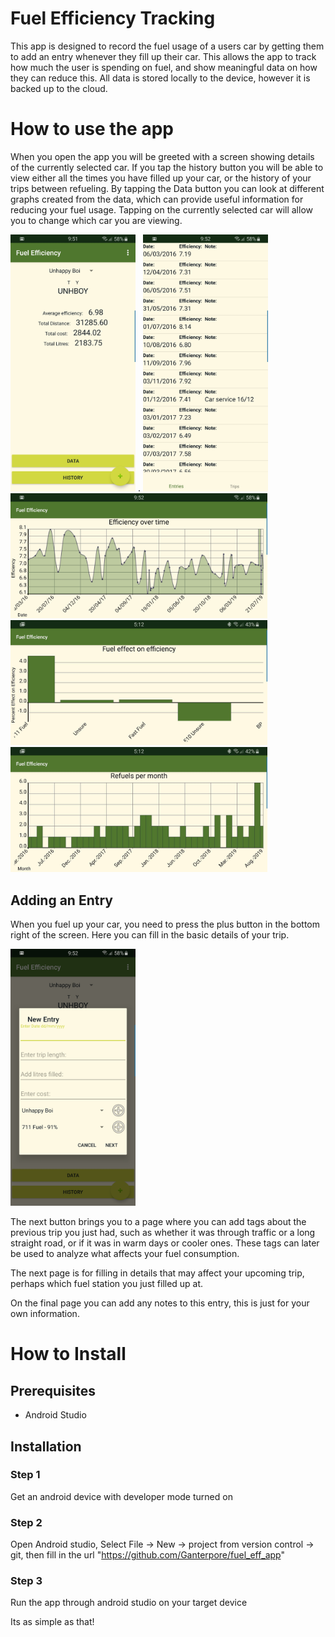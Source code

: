 # Fuel Efficiency Tracking
This app is designed to record the fuel usage of a users car by getting them to add an entry whenever they fill up their car. This allows the app to track how much the user is spending on fuel, and show meaningful data on how they can reduce this.
All data is stored locally to the device, however it is backed up to the cloud.

# How to use the app
When you open the app you will be greeted with a screen showing details of the currently selected car. If you tap the history button you will be able to view either all the times you have filled up your car, or the history of your trips between refueling. By tapping the Data button you can look at different graphs created from the data, which can provide useful information for reducing your fuel usage. Tapping on the currently selected car will allow you to change which car you are viewing.

<img src="https://raw.githubusercontent.com/Ganterpore/fuel_eff_app/master/Screenshot_main_page.jpg" width="200"/> . 
<img src="https://raw.githubusercontent.com/Ganterpore/fuel_eff_app/master/Screenshot_Entry_History.jpg" width="200"/>  
<img src="https://raw.githubusercontent.com/Ganterpore/fuel_eff_app/master/Screenshot_data_plot_efficiency.jpg" height="200"/>
<img src="https://raw.githubusercontent.com/Ganterpore/fuel_eff_app/master/Screenshot_data_plot_Fuel_effect.jpg" height="200"/>
<img src="https://raw.githubusercontent.com/Ganterpore/fuel_eff_app/master/Screenshot_data_plot_refuels.jpg" height="200"/>

## Adding an Entry
When you fuel up your car, you need to press the plus button in the bottom right of the screen. Here you can fill in the basic details of your trip.

<img src="https://raw.githubusercontent.com/Ganterpore/fuel_eff_app/master/Screenshot_add_entry.jpg" width="200"/>

The next button brings you to a page where you can add tags about the previous trip you just had, such as whether it was through traffic or a long straight road, or if it was in warm days or cooler ones. These tags can later be used to analyze what affects your fuel consumption.

The next page is for filling in details that may affect your upcoming trip, perhaps which fuel station you just filled up at.

On the final page you can add any notes to this entry, this is just for your own information.

# How to Install

## Prerequisites
 - Android Studio

## Installation

### Step 1
Get an android device with developer mode turned on

### Step 2
Open Android studio, Select File -> New -> project from version control -> git, then fill in the url "https://github.com/Ganterpore/fuel_eff_app"

### Step 3
Run the app through android studio on your target device


Its as simple as that!

